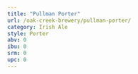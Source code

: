 ```yaml
---
title: "Pullman Porter"
url: /oak-creek-brewery/pullman-porter/
category: Irish Ale
style: Porter
abv: 0
ibu: 0
srm: 0
upc: 0
---
```


